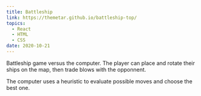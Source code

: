 ```yaml
---
title: Battleship
link: https://themetar.github.io/battleship-top/
topics:
  - React
  - HTML
  - CSS
date: 2020-10-21
---
```

Battleship game versus the computer. The player can place and rotate their ships on the map, then trade blows with the opponnent.

The computer uses a heuristic to evaluate possible moves and choose the best one.
